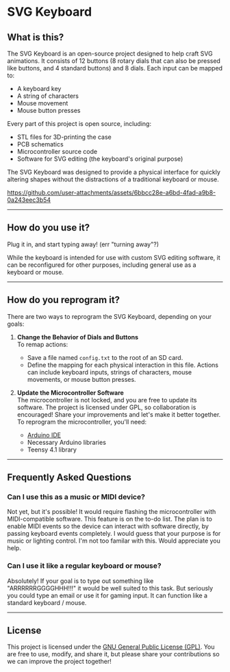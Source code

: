 # SVG Keyboard

## What is this?

The SVG Keyboard is an open-source project designed to help craft SVG animations. It consists of 12 buttons (8 rotary dials that can also be pressed like buttons, and 4 standard buttons) and 8 dials. Each input can be mapped to:

- A keyboard key
- A string of characters
- Mouse movement
- Mouse button presses

Every part of this project is open source, including:

- STL files for 3D-printing the case
- PCB schematics
- Microcontroller source code
- Software for SVG editing (the keyboard's original purpose)

The SVG Keyboard was designed to provide a physical interface for quickly altering shapes without the distractions of a traditional keyboard or mouse.



https://github.com/user-attachments/assets/6bbcc28e-a6bd-4fad-a9b8-0a243eec3b54


---

## How do you use it?

Plug it in, and start typing away! (err "turning away"?)

While the keyboard is intended for use with custom SVG editing software, it can be reconfigured for other purposes, including general use as a keyboard or mouse.

---

## How do you reprogram it?

There are two ways to reprogram the SVG Keyboard, depending on your goals:

1. **Change the Behavior of Dials and Buttons**  
   To remap actions:
   - Save a file named `config.txt` to the root of an SD card.
   - Define the mapping for each physical interaction in this file. Actions can include keyboard inputs, strings of characters, mouse movements, or mouse button presses.

2. **Update the Microcontroller Software**  
   The microcontroller is not locked, and you are free to update its software. The project is licensed under GPL, so collaboration is encouraged! Share your improvements and let's make it better together. To reprogram the microcontroller, you'll need:
   - [Arduino IDE](https://www.arduino.cc/en/software)
   - Necessary Arduino libraries
   - Teensy 4.1 library

---

## Frequently Asked Questions

### Can I use this as a music or MIDI device?
Not yet, but it's possible! It would require flashing the microcontroller with MIDI-compatible software. This feature is on the to-do list. The plan is to enable MIDI events so the device can interact with software directly, by passing keyboard events completely. I would guess that your purpose is for music or lighting control. I'm not too familar with this. Would appreciate you help.

### Can I use it like a regular keyboard or mouse?
Absolutely! If your goal is to type out something like "ARRRRRRGGGGHHH!!!" it would be well suited to this task. But seriously you could type an email or use it for gaming input. It can function like a standard keyboard / mouse.

---

## License

This project is licensed under the [GNU General Public License (GPL)](https://www.gnu.org/licenses/gpl-3.0.en.html). You are free to use, modify, and share it, but please share your contributions so we can improve the project together!

